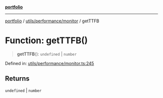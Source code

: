 [**portfolio**](../../../../README.md)

***

[portfolio](../../../../modules.md) / [utils/performance/monitor](../README.md) / getTTFB

# Function: getTTFB()

> **getTTFB**(): `undefined` \| `number`

Defined in: [utils/performance/monitor.ts:245](https://github.com/tnorlund/Portfolio/blob/cfacd1ba52b097157cf91fcd1d100902a8f59a1f/portfolio/utils/performance/monitor.ts#L245)

## Returns

`undefined` \| `number`
